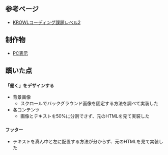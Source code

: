 ## 参考ページ
- [KROWLコーディング課題レベル2](https://krowl.jp/academy/subject/coding/detail/2)

## 制作物
- [PC表示](https://drive.google.com/file/d/16fXR7SeHQTUBAgLdg1KVdnY1zDbDxtv8/view?usp=sharing)

## 躓いた点
### `「働く」をデザインする`
- 背景画像
	- スクロールでバックグラウンド画像を固定する方法を調べて実装した
- 各コンテンツ
	- 画像とテキストを50%に分割できず、元のHTMLを見て実装した
### `フッター`
- テキストを真ん中と左に配置する方法が分からず、元のHTMLを見て実装した